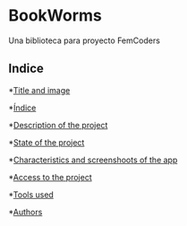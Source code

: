 # BookWorms

Una biblioteca para proyecto FemCoders

## Indice

\*[Title and image](#Title-and-image)

\*[Índice](#índice)

\*[Description of the project](#descripción-del-proyecto)

\*[State of the project](#Estado-del-proyecto)

\*[Characteristics and screenshoots of the app](#Características-de-la-aplicación-y-demostración)

\*[Access to the project](#acceso-proyecto)

\*[Tools used](#tecnologías-utilizadas)

\*[Authors](#personas-contribuyentes)
